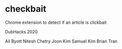 # checkbait
Chrome extension to detect if an article is clickbait

DubHacks 2020

Ali Byott
Nitesh Chetry
Joon Kim
Samuel Kim
Brian Tran

